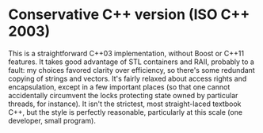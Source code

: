 Conservative C++ version (ISO C++ 2003)
=======================================

This is a straightforward C++03 implementation, without Boost or C++11 features. It takes good advantage of STL containers and RAII, probably to a fault: my choices favored clarity over efficiency, so there's some redundant copying of strings and vectors. It's fairly relaxed about access rights and encapsulation, except in a few important places (so that one cannot accidentally circumvent the locks protecting state owned by particular threads, for instance). It isn't the strictest, most straight-laced textbook C++, but the style is perfectly reasonable, particularly at this scale (one developer, small program).


